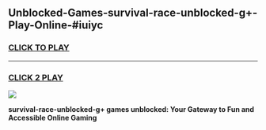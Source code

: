 
## Unblocked-Games-survival-race-unblocked-g+-Play-Online-#iuiyc
<h3>
<a href="https://premium.freeplayer.one?title=survival-race-unblocked-g+&ref=24F">CLICK TO PLAY</a></h3>
<hr>

<h3>
<a href="https://premium.freeplayer.one?title=survival-race-unblocked-g+&ref=24F">CLICK 2 PLAY</a>
  
</h3>

<a href="https://premium.freeplayer.one?title=survival-race-unblocked-g+&ref=24F/"><img src="https://clearcache.store/games.png"></a>


**survival-race-unblocked-g+ games unblocked: Your Gateway to Fun and Accessible Online Gaming**
